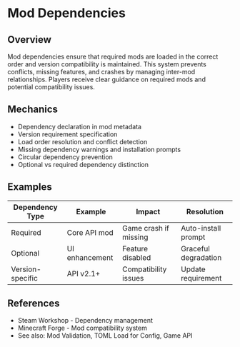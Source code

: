 # Mod Dependencies

## Overview
Mod dependencies ensure that required mods are loaded in the correct order and version compatibility is maintained. This system prevents conflicts, missing features, and crashes by managing inter-mod relationships. Players receive clear guidance on required mods and potential compatibility issues.

## Mechanics
- Dependency declaration in mod metadata
- Version requirement specification
- Load order resolution and conflict detection
- Missing dependency warnings and installation prompts
- Circular dependency prevention
- Optional vs required dependency distinction

## Examples
| Dependency Type | Example | Impact | Resolution |
|-----------------|---------|--------|------------|
| Required | Core API mod | Game crash if missing | Auto-install prompt |
| Optional | UI enhancement | Feature disabled | Graceful degradation |
| Version-specific | API v2.1+ | Compatibility issues | Update requirement |

## References
- Steam Workshop - Dependency management
- Minecraft Forge - Mod compatibility system
- See also: Mod Validation, TOML Load for Config, Game API